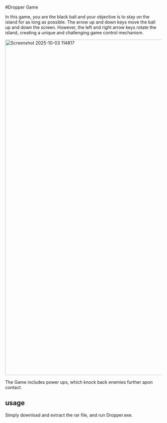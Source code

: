 #Dropper Game

In this game, you are the black ball and your objective is to stay on the island for as long as possible.
The arrow up and down keys move the ball up and down the screen. However, the left and right arrow keys rotate the island, creating a unique and challenging game control mechanism.

<img width="1920" height="1080" alt="Screenshot 2025-10-03 114817" src="https://github.com/user-attachments/assets/f1af1952-27e0-4306-bd53-5c144b93d8ed" />

The Game includes power ups, which knock back enemies further apon contact.


## usage
Simply download and extract the rar file, and run Dropper.exe.
